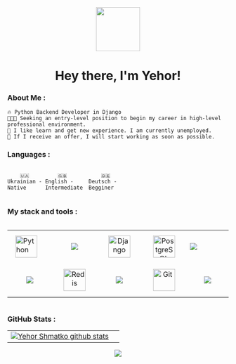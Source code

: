 <div id="header" align="center">

<img src="./assets/github.gif" width="100"/>

<h1>
Hey there, I'm Yehor!
</h1>
</div>
<!-- [![Yehor Shmatko | bity3pip | Resume](https://img.shields.io/badge/Resume-000000?style=for-the-badge&logo=resume&logoColor=white)]() -->

### About Me :

```
🔥 Python Backend Developer in Django 
👨🏻‍💻 Seeking an entry-level position to begin my career in high-level professional environment. 
📄 I like learn and get new experience. I am currently unemployed. 
💎 If I receive an offer, I will start working as soon as possible. 
```

### Languages :

<div style="display: flex; align-items: flex-start; align: center">
<table  align="center">
  <tr>
    
        🇺🇦 Ukrainian - Native
        
  </tr>

  <tr>
    
        🇬🇧 English - Intermediate
        
  </tr>
  <tr>
    
        🇩🇪 Deutsch - Begginer
        
  </tr>
</table>
</div>

### My stack and tools :
<div style="display: flex; align-items: flex-start; align: center">
<table align="center">
  <tr>
      <td>
      <a href="https://www.python.org/" target="_blank">
        <img style="margin: 10px" src="https://profilinator.rishav.dev/skills-assets/python-original.svg" alt="Python" height="50" /></a>  
      </td>
      <td align="center" width="88">
        <a href="https://skillicons.dev">
    <img src="https://skillicons.dev/icons?i=fastapi" />
  </a>
      </td>
      <td align="center" width="88">
        <a href="https://www.djangoproject.com/" target="_blank">
          <img style="margin: 10px" src="https://profilinator.rishav.dev/skills-assets/django-original.svg" alt="Django" height="50" /></a>  
      </td>
       <td align="center" width="88">
        <a href="https://www.postgresql.org/" target="_blank">
          <img style="margin: 10px" src="https://profilinator.rishav.dev/skills-assets/postgresql-original-wordmark.svg" alt="PostgreSQL" height="50" /></a>  
     </td>
    <td aling="center">    
      <a href="https://skillicons.dev">
    <img src="https://skillicons.dev/icons?i=docker" />
         </a>
    </td> 
     
  </tr>
    <td align="center" width="88">
         <a href="https://skillicons.dev">
    <img src="https://skillicons.dev/icons?i=selenium" /></a>
     </td>
      <td align="center" width="88">
        <a href="https://redis.io/" target="_blank">
          <img style="margin: 10px" src="https://profilinator.rishav.dev/skills-assets/redis-original-wordmark.svg" alt="Redis" height="50" /></a>  
     </td>
      <td align="center" width="88">
         <a href="https://skillicons.dev">
    <img src="https://skillicons.dev/icons?i=postman" />
         </a>
      </td>
    </td>
      </td>
     <td align="center" width="88">
        <a href="https://github.com/" target="_blank">
          <img style="margin: 10px" src="https://profilinator.rishav.dev/skills-assets/git-scm-icon.svg" alt="Git" height="50" /></a>  
    </td>
<td align="center" width="88">
         <a href="https://skillicons.dev">
    <img src="https://skillicons.dev/icons?i=pycharm" />
     </td>

</table>
</div>

### GitHub Stats :

<table align="center">
  <tr>
  <td>
  <a href="https://github.com/bity3pip/github-readme-stats"><img align="center" src="https://github-readme-stats.vercel.app/api?username=bity3pip&show_icons=true&include_all_commits=true&theme=buefy&hide_border=true" alt="Yehor Shmatko github stats" /></a>
  </td>
  <td>
<!--   <a href="https://github.com/bity3pip/github-readme-stats"><img align="center" src="https://github-readme-stats.vercel.app/api/top-langs/?username=bity3pip&layout=compact&theme=buefy&hide_border=true" /></a>
  </td> -->
  </tr>
</table>

<div align="center">
<a href="https://www.codewars.com/users/bity3pip"><img src="https://www.codewars.com/users/bity3pip/badges/small">
</div>

<br>


